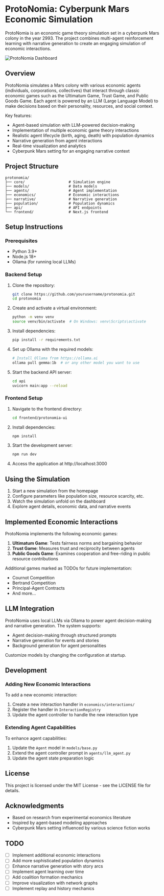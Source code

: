 # ProtoNomia: Cyberpunk Mars Economic Simulation

ProtoNomia is an economic game theory simulation set in a cyberpunk Mars colony in the year 2993. The project combines multi-agent reinforcement learning with narrative generation to create an engaging simulation of economic interactions.

![ProtoNomia Dashboard](readme_assets/dashboard.png)

## Overview

ProtoNomia simulates a Mars colony with various economic agents (individuals, corporations, collectives) that interact through classic economic games such as the Ultimatum Game, Trust Game, and Public Goods Game. Each agent is powered by an LLM (Large Language Model) to make decisions based on their personality, resources, and social context.

Key features:
- Agent-based simulation with LLM-powered decision-making
- Implementation of multiple economic game theory interactions
- Realistic agent lifecycle (birth, aging, death) with population dynamics
- Narrative generation from agent interactions
- Real-time visualization and analytics
- Cyberpunk Mars setting for an engaging narrative context

## Project Structure

```
protonomia/
├── core/                    # Simulation engine
├── models/                  # Data models
├── agents/                  # Agent implementation
├── economics/               # Economic interactions
├── narrative/               # Narrative generation
├── population/              # Population dynamics
├── api/                     # API endpoints
└── frontend/                # Next.js frontend
```

## Setup Instructions

### Prerequisites

- Python 3.9+
- Node.js 18+
- Ollama (for running local LLMs)

### Backend Setup

1. Clone the repository:
   ```bash
   git clone https://github.com/yourusername/protonomia.git
   cd protonomia
   ```

2. Create and activate a virtual environment:
   ```bash
   python -m venv venv
   source venv/bin/activate  # On Windows: venv\Scripts\activate
   ```

3. Install dependencies:
   ```bash
   pip install -r requirements.txt
   ```

4. Set up Ollama with the required models:
   ```bash
   # Install Ollama from https://ollama.ai
   ollama pull gemma:1b  # or any other model you want to use
   ```

5. Start the backend API server:
   ```bash
   cd api
   uvicorn main:app --reload
   ```

### Frontend Setup

1. Navigate to the frontend directory:
   ```bash
   cd frontend/protonomia-ui
   ```

2. Install dependencies:
   ```bash
   npm install
   ```

3. Start the development server:
   ```bash
   npm run dev
   ```

4. Access the application at http://localhost:3000

## Using the Simulation

1. Start a new simulation from the homepage
2. Configure parameters like population size, resource scarcity, etc.
3. Watch the simulation unfold on the dashboard
4. Explore agent details, economic data, and narrative events

## Implemented Economic Interactions

ProtoNomia implements the following economic games:

1. **Ultimatum Game**: Tests fairness norms and bargaining behavior
2. **Trust Game**: Measures trust and reciprocity between agents
3. **Public Goods Game**: Examines cooperation and free-riding in public resource contributions

Additional games marked as TODOs for future implementation:
- Cournot Competition
- Bertrand Competition
- Principal-Agent Contracts
- And more...

## LLM Integration

ProtoNomia uses local LLMs via Ollama to power agent decision-making and narrative generation. The system supports:

- Agent decision-making through structured prompts
- Narrative generation for events and stories
- Background generation for agent personalities

Customize models by changing the configuration at startup.

## Development

### Adding New Economic Interactions

To add a new economic interaction:

1. Create a new interaction handler in `economics/interactions/`
2. Register the handler in `InteractionRegistry`
3. Update the agent controller to handle the new interaction type

### Extending Agent Capabilities

To enhance agent capabilities:

1. Update the `Agent` model in `models/base.py`
2. Extend the agent controller prompt in `agents/llm_agent.py`
3. Update the agent state preparation logic

## License

This project is licensed under the MIT License - see the LICENSE file for details.

## Acknowledgments

- Based on research from experimental economics literature
- Inspired by agent-based modeling approaches
- Cyberpunk Mars setting influenced by various science fiction works

## TODO

- [ ] Implement additional economic interactions
- [ ] Add more sophisticated population dynamics
- [ ] Enhance narrative generation with story arcs
- [ ] Implement agent learning over time
- [ ] Add coalition formation mechanics
- [ ] Improve visualization with network graphs
- [ ] Implement replay and history mechanics